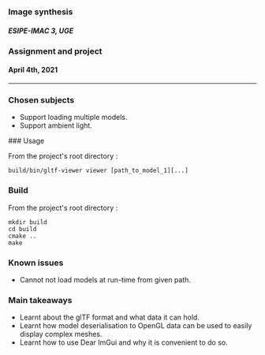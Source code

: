 
### Image synthesis

##### ESIPE-IMAC 3, UGE

### Assignment and project

#### April 4th, 2021

----

### Chosen subjects

- Support loading multiple models.
- Support ambient light.

### Usage

From the project's root directory :

    build/bin/gltf-viewer viewer [path_to_model_1][...]

### Build

From the project's root directory :

    mkdir build
    cd build
    cmake ..
    make  

### Known issues

- Cannot not load models at run-time from given path.

### Main takeaways

- Learnt about the glTF format and what data it can hold.
- Learnt how model deserialisation to OpenGL data can be used to easily display complex meshes.
- Learnt how to use Dear ImGui and why it is convenient to do so.

